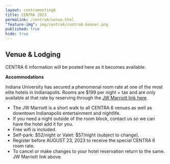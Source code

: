 ```yaml
---
layout: centrameeting6
title: CENTRA 2023
permalink: /centra6/venue.html
"feature-img": img/centra6/centra6-banner.png
published: true
hide: true
---
```


## Venue & Lodging


CENTRA 6 information will be posted here as it becomes available.

**Accommodations**

Indiana University has secured a phenomenal room rate at one of the most elite hotels in Indianapolis. Rooms are $199 per night + tax and are only available at that rate by reserving through the [JW Marriott link here](https://book.passkey.com/event/50581226/owner/1463968/home).

- The JW Marriott is a short walk to all CENTRA 6 venues as well as downtown Indianapolis entertainment and nightlife.
- If you need a night outside of the room block, contact us so we can have the hotel add it for you.
- Free wifi is included.
- Self-park: $52/night or Valet: $57/night (subject to change).
- Register before AUGUST 23, 2023 to receive the special CENTRA 6 room rate.
- To cancel or make changes to your hotel reservation return to the same. JW Marriott link above.
